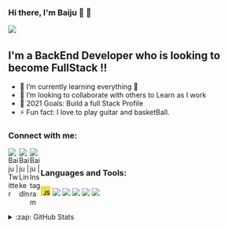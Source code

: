 ### Hi there, I'm Baiju :boy: 👋

<img src="https://camo.githubusercontent.com/c21636fd7349af9ba784d8275c42e1cfa4f2a9f6e970401de2553b59441c3e4b/68747470733a2f2f3230306f6b2e63682f696d672f3230306f6b2e737667" width="520">


## I'm a BackEnd Developer who is looking to become FullStack !!

- 🌱 I’m currently learning everything 🤣
- 👯 I’m looking to collaborate with others to Learn as I work
- 🥅 2021 Goals: Build a full Stack Profile
- ⚡ Fun fact: I love to play guitar and basketBall.


### Connect with me:

[<img align="left" alt="Baiju | Twitter" width="22px" src="https://cdn.jsdelivr.net/npm/simple-icons@v3/icons/twitter.svg" />][twitter]
[<img align="left" alt="Baiju | LinkedIn" width="22px" src="https://cdn.jsdelivr.net/npm/simple-icons@v3/icons/linkedin.svg" />][linkedin]
[<img align="left" alt="Baiju | Instagram" width="22px" src="https://cdn.jsdelivr.net/npm/simple-icons@v3/icons/instagram.svg" />][instagram]

<br />

### Languages and Tools:
<code><img height="20" src="https://raw.githubusercontent.com/github/explore/80688e429a7d4ef2fca1e82350fe8e3517d3494d/topics/javascript/javascript.png"></code>
<code><img height= "20" src = "https://brandeps.com/logo-download/C/C-Sharp-logo-vector-01.svg"></code>
<code><img height= "20" src = "https://cdn.iconscout.com/icon/free/png-256/sql-4-190807.png"></code>
<code><img height= "20" src = "https://cdn.iconscout.com/icon/free/png-256/sql-4-190807.png"></code>
<code><img height= "20" src = "https://cdn.iconscout.com/icon/free/png-256/css3-8-1175200.png"></code>
<code><img height= "20" src = "https://cdn.iconscout.com/icon/free/png-256/visual-studio-569577.png"></code>
<br />
<br />

<details>
  <summary>:zap: GitHub Stats</summary>

  <img align="left" alt="Baiju's GitHub Stats" src="https://github-readme-stats.codestackr.vercel.app/api?username=baiju28feb&show_icons=true&hide_border=true" />

</details>

[twitter]: https://twitter.com/_BaijuChandran
[instagram]: https://www.instagram.com/baiju_chandran/
[linkedin]: https://www.linkedin.com/in/baiju-chandran-89a00682/

